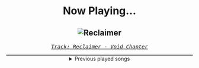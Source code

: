 <div align="center"> 
<h1>Now Playing...</h1>

![Reclaimer](https://i.scdn.co/image/ab67616d00001e023c0c47d0b2528cb302dd574b)
--
_<samp><a href="https://open.spotify.com/track/1E7C3OWH7JwjaTmFVqw5cY">Track: Reclaimer - Void Chapter</a></samp>_

<div style="border: 1px #4B5054 solid"></div>
<details>
  <summary>
    Previous played songs
  </summary>
  <table>
    <thead>
      <tr>
        <th>
          Artist
        </th>
        <th>
          Song
        </th>
        <th>
          Link
        </th>
      </tr>
    </thead>
    <tbody>
      <tr><td>Void Chapter</td><td>Reclaimer</td><td><a href="https://open.spotify.com/track/1E7C3OWH7JwjaTmFVqw5cY">https://open.spotify.com/track/1E7C3OWH7JwjaTmFVqw5cY</a></td></tr><tr><td>Zardonic</td><td>Pure Power (Original Mix)</td><td><a href="https://open.spotify.com/track/2T1a0p2yf1ENPsvoZHT73w">https://open.spotify.com/track/2T1a0p2yf1ENPsvoZHT73w</a></td></tr><tr><td>Nitroverts</td><td>Break The System</td><td><a href="https://open.spotify.com/track/4gmrtQKLVXho9YCNfViUVH">https://open.spotify.com/track/4gmrtQKLVXho9YCNfViUVH</a></td></tr><tr><td>CANTERVICE</td><td>The Machine</td><td><a href="https://open.spotify.com/track/7Gq2KDKN283ZeoCLXojl57">https://open.spotify.com/track/7Gq2KDKN283ZeoCLXojl57</a></td></tr><tr><td>Oddko</td><td>Kitty Girl (Nitroverts Remix) [Instrumental]</td><td><a href="https://open.spotify.com/track/4VjkoSLFQHuJXwSsIKocu1">https://open.spotify.com/track/4VjkoSLFQHuJXwSsIKocu1</a></td></tr><tr><td>STARSET</td><td>MANIFEST</td><td><a href="https://open.spotify.com/track/4a8hN7I0sLKib8C5wCuxwE">https://open.spotify.com/track/4a8hN7I0sLKib8C5wCuxwE</a></td></tr><tr><td>The Plague</td><td>Fire Roar</td><td><a href="https://open.spotify.com/track/3Abn0QQNVVTOB94NZLEYgz">https://open.spotify.com/track/3Abn0QQNVVTOB94NZLEYgz</a></td></tr><tr><td>Void Chapter</td><td>Resist (feat. Celldweller) - Brian Skeel VIP</td><td><a href="https://open.spotify.com/track/1nVH2TR6Twh7Nsylg1QtmV">https://open.spotify.com/track/1nVH2TR6Twh7Nsylg1QtmV</a></td></tr><tr><td>Zardonic</td><td>Bitter</td><td><a href="https://open.spotify.com/track/2l9AZ08Py3j9bYusLSMQwP">https://open.spotify.com/track/2l9AZ08Py3j9bYusLSMQwP</a></td></tr><tr><td>Nitroverts</td><td>What's Going On</td><td><a href="https://open.spotify.com/track/7zBG4CRoc8ObsOjW1iRBwg">https://open.spotify.com/track/7zBG4CRoc8ObsOjW1iRBwg</a></td></tr><tr><td>CANTERVICE</td><td>Blackout</td><td><a href="https://open.spotify.com/track/296u5rNC9NQSsoAvZpc30N">https://open.spotify.com/track/296u5rNC9NQSsoAvZpc30N</a></td></tr><tr><td>Paul Udarov & Voicians</td><td>Inside</td><td><a href="https://open.spotify.com/track/69pRMnIVe3FCpzAjYV2JrG">https://open.spotify.com/track/69pRMnIVe3FCpzAjYV2JrG</a></td></tr><tr><td>STARSET</td><td>SYMBIOTIC</td><td><a href="https://open.spotify.com/track/2HuwYScLZyQNnk8P6YgXiQ">https://open.spotify.com/track/2HuwYScLZyQNnk8P6YgXiQ</a></td></tr><tr><td>The Plague</td><td>Right Back Down</td><td><a href="https://open.spotify.com/track/0fbheuTC6h5Mnz6ZvESSfx">https://open.spotify.com/track/0fbheuTC6h5Mnz6ZvESSfx</a></td></tr><tr><td>Void Chapter</td><td>Heartscrape</td><td><a href="https://open.spotify.com/track/3AgvwB1YszAswNiJqR43yB">https://open.spotify.com/track/3AgvwB1YszAswNiJqR43yB</a></td></tr><tr><td>Zardonic</td><td>Raise Hell (Original Mix)</td><td><a href="https://open.spotify.com/track/5zAm5pRYiw1tw4Fr2dxuNj">https://open.spotify.com/track/5zAm5pRYiw1tw4Fr2dxuNj</a></td></tr><tr><td>Nitroverts</td><td>Not A Monster</td><td><a href="https://open.spotify.com/track/4yB5YCGXfZiQLPRTFg7Ocu">https://open.spotify.com/track/4yB5YCGXfZiQLPRTFg7Ocu</a></td></tr><tr><td>CANTERVICE</td><td>Point of No Return</td><td><a href="https://open.spotify.com/track/5m6yeyyhbsDcQTagarSB1I">https://open.spotify.com/track/5m6yeyyhbsDcQTagarSB1I</a></td></tr><tr><td>The Algorithm</td><td>boot</td><td><a href="https://open.spotify.com/track/4TDRfJt4lFY7K4OajHiUXv">https://open.spotify.com/track/4TDRfJt4lFY7K4OajHiUXv</a></td></tr><tr><td>STARSET</td><td>ICARUS</td><td><a href="https://open.spotify.com/track/7b6PyBzkPFjgFEObGo4bZV">https://open.spotify.com/track/7b6PyBzkPFjgFEObGo4bZV</a></td></tr>
    </tbody>
  </table>
</details>

</div>
